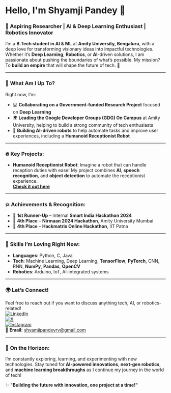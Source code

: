 # Hello, I'm **Shyamji Pandey** 👋  
### 🚀 Aspiring Researcher | AI & Deep Learning Enthusiast | Robotics Innovator  

I’m a **B.Tech student in AI & ML** at **Amity University, Bengaluru**, with a deep love for transforming visionary ideas into impactful technologies. Whether it’s **Deep Learning**, **Robotics**, or **AI**-driven solutions, I am passionate about pushing the boundaries of what’s possible. My mission? To **build an empire** that will shape the future of tech. 🚀

---

### 🌱 **What Am I Up To?**  
Right now, I’m:  
- 💻 **Collaborating on a Government-funded Research Project** focused on **Deep Learning**
- 🌍 **Leading the Google Developer Groups (GDG) On Campus** at Amity University, helping to build a strong community of tech enthusiasts  
- 🤖 **Building AI-driven robots** to help automate tasks and improve user experiences, including a **Humanoid Receptionist Robot**  

---

### 🔥 **Key Projects:**  
- **Humanoid Receptionist Robot**: Imagine a robot that can handle reception duties with ease! My project combines **AI**, **speech recognition**, and **object detection** to automate the receptionist experience.  
  [**Check it out here**](https://www.linkedin.com/posts/shyamji-pandey_amityuniversity-iitpatna-hackingly-activity-7212805705211265024-kElM?utm_source=share&utm_medium=member_desktop)

---

### 💥 **Achievements & Recognition:**  
- 🥈 **1st Runner-Up** – Internal **Smart India Hackathon 2024**  
- 🏅 **4th Place** – **Nirmaan 2024 Hackathon**, Amity University Mumbai  
- 🏅 **4th Place** – **Hackmatrix Online Hackathon**, IIT Patna  

---

### 🧠 **Skills I’m Loving Right Now:**  
- **Languages**: Python, C, Java  
- **Tech**: Machine Learning, Deep Learning, **TensorFlow**, **PyTorch**, CNN, RNN, **NumPy**, **Pandas**, **OpenCV**  
- **Robotics**: Arduino, IoT, AI-integrated systems  

---

### 🌍 **Let’s Connect!**  
Feel free to reach out if you want to discuss anything tech, AI, or robotics-related!  
[![LinkedIn](https://img.shields.io/badge/-LinkedIn-0077B5?style=flat&logo=linkedin&logoColor=white)](https://linkedin.com/in/shyamji-pandey)  
[![X](https://img.shields.io/badge/-X-1DA1F2?style=flat&logo=x&logoColor=white)](https://x.com/Shyam25351)  
[![Instagram](https://img.shields.io/badge/-Instagram-E4405F?style=flat&logo=instagram&logoColor=white)](https://www.instagram.com/shyam_211_/)  
📧 **Email:** shyamjipandeyrv@gmail.com  

---

### 🔮 **On the Horizon:**  
I’m constantly exploring, learning, and experimenting with new technologies. Stay tuned for **AI-powered innovations**, **next-gen robotics**, and **machine learning breakthroughs** as I continue my journey in the world of tech!  

✨ **"Building the future with innovation, one project at a time!"**  
<!---
ShyamRV/ShyamRV is a ✨ special ✨ repository because its `README.md` (this file) appears on your GitHub profile.
You can click the Preview link to take a look at your changes.
--->
